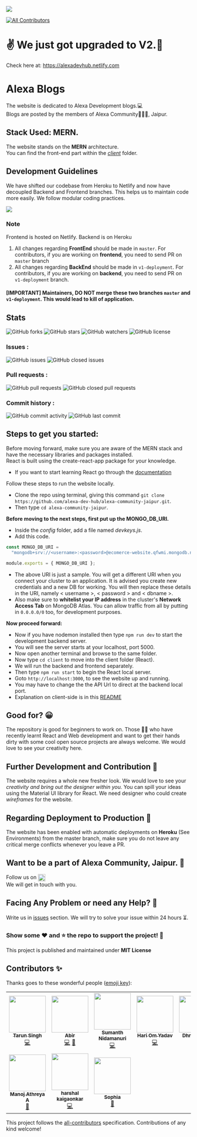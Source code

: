 <img src="https://github.com/imabp/alexa-community-jaipur/blob/master/ReadMe_Assets/ReadMeAsset.PNG"/>

<!-- ALL-CONTRIBUTORS-BADGE:START - Do not remove or modify this section -->
[![All Contributors](https://img.shields.io/badge/all_contributors-10-orange.svg?style=flat-square)](#contributors-)
<!-- ALL-CONTRIBUTORS-BADGE:END -->
# ✌ We just got upgraded to V2.🎉
Check here at: https://alexadevhub.netlify.com 

# Alexa Blogs

The website is dedicated to Alexa Development blogs.:computer:<br> 
Blogs are posted by the members of Alexa Community:people_holding_hands:, Jaipur.

## Stack Used: MERN.

The website stands on the <b>MERN</b> architecture. <br>
You can find the front-end part within the [_client_](https://github.com/alexa-dev-hub/alexa-community-jaipur/tree/master/client) folder. 

## Development Guidelines
We have shifted our codebase from Heroku to Netlify and now have decoupled Backend and Frontend branches.
This helps us to maintain code more easily. We follow modular coding practices.

<img src="https://user-images.githubusercontent.com/53480076/95044924-5906a680-06fe-11eb-8d63-b9d7a8dcdac2.png">

### Note
Frontend is hosted on Netlify.
Backend is on Heroku
1. All changes regarding **FrontEnd** should be made in `master`. For contributors, if you are working on **frontend**, you need to send PR on `master` branch
2. All changes regarding **BackEnd** should be made in `v1-deployment`. For contributors, if you are working on **backend**, you need to send PR on `v1-deployment` branch.
#### [IMPORTANT] Maintainers, DO NOT merge these two branches `master` and `v1-deployment`. This would lead to **kill of application**.





## Stats

![GitHub forks](https://img.shields.io/github/forks/alexa-dev-hub/alexa-community-jaipur?style=social)
![GitHub stars](https://img.shields.io/github/stars/alexa-dev-hub/alexa-community-jaipur?style=social)
![GitHub watchers](https://img.shields.io/github/watchers/alexa-dev-hub/alexa-community-jaipur?style=social)
![GitHub license](https://img.shields.io/badge/license-MIT-red)


### Issues :
![GitHub issues](https://img.shields.io/github/issues-raw/alexa-dev-hub/alexa-community-jaipur)
![GitHub closed issues](https://img.shields.io/github/issues-closed-raw/alexa-dev-hub/alexa-community-jaipur)

### Pull requests :
![GitHub pull requests](https://img.shields.io/github/issues-pr-raw/alexa-dev-hub/alexa-community-jaipur)
![GitHub closed pull requests](https://img.shields.io/github/issues-pr-closed-raw/alexa-dev-hub/alexa-community-jaipur)

### Commit history :
![GitHub commit activity](https://img.shields.io/github/commit-activity/m/alexa-dev-hub/alexa-community-jaipur)
![GitHub last commit](https://img.shields.io/github/last-commit/alexa-dev-hub/alexa-community-jaipur)


## Steps to get you started:

Before moving forward, make sure you are aware of the MERN stack and have the necessary libraries and packages installed.  <br>
React is built using the create-react-app package for your knowledge.  <br>
- If you want to start learning React go through the [documentation](https://reactjs.org/docs/getting-started.html)

Follow these steps to run the website locally.
- Clone the repo using terminal, giving this command `git clone https://github.com/alexa-dev-hub/alexa-community-jaipur.git`.
- Then type `cd alexa-community-jaipur`.

**Before moving to the next steps, first put up the MONGO_DB_URI.**

- Inside the _config_ folder, add a file named _devkeys.js_.
- Add this code.

```javascript
const MONGO_DB_URI =
  "mongodb+srv://<username>:<password>@ecomerce-website.qfwmi.mongodb.net/<dbname>?retryWrites=true&w=majority";

module.exports = { MONGO_DB_URI };
```

- The above URI is just a sample. You will get a different URI when you connect your cluster to an application. It is advised you create new credentials and a new DB for working. You will then replace these details in the URI, namely < username >, < password > and < dbname >.
- Also make sure to **whitelist your IP address** in the cluster's **Network Access Tab** on MongoDB Atlas. You can allow traffic from all by putting in `0.0.0.0/0` too, for development purposes. 

**Now proceed forward:**

- Now if you have nodemon installed then type `npm run dev` to start the development backend server.
- You will see the server starts at your localhost, port 5000.
- Now open another terminal and browse to the same folder.
- Now type `cd client` to move into the client folder (React).
- We will run the backend and frontend separately.
- Then type `npm run start` to begin the React local server.
- Goto `http://localhost:3000`, to see the website up and running.
- You may have to change the the API Url to direct at the backend local port.
- Explanation on client-side is in this [README](https://github.com/alexa-dev-hub/alexa-community-jaipur/blob/master/client/README.md)

## Good for?	:grinning:

The repository is good for beginners to work on. Those :man_technologist: who have recently learnt React and Web development and want to get their hands dirty with some cool open source projects are always welcome. We would love to see your creativity here.


## Further Development and Contribution :speech_balloon:

The website requires a whole new fresher look. We would love to see your _creativity and bring out the designer within you._ You can spill your ideas using the Material UI library for React. We need designer who could create _wireframes_ for the website.

## Regarding Deployment to Production :rocket:

The website has been enabled with automatic deployments on **Heroku** (See Environments) from the master branch, make sure you do not leave any critical merge conflicts whenever you leave a PR.

## Want to be a part of Alexa Community, Jaipur. :handshake:
Follow us on 
<a href="https://www.linkedin.com/company/aacjaipur" target="blank"><img align="center" src="https://user-images.githubusercontent.com/45101690/88830367-7b0a1700-d1eb-11ea-9ab1-5ab4699a1660.gif" alt="sumanth nidamanuri" height="20" width="20" /></a><br>
We will get in touch with you.

## Facing Any Problem or need any Help? :thinking:
Write us in [issues](https://github.com/issues) section. We will try to solve your issue within 24 hours :hourglass_flowing_sand:.<br>

### Show some :heart: and :star: the repo to support the project! :star_struck:

This project is published and maintained under <b>MIT License</b>

## Contributors ✨

Thanks goes to these wonderful people ([emoji key](https://allcontributors.org/docs/en/emoji-key)):

<!-- ALL-CONTRIBUTORS-LIST:START - Do not remove or modify this section -->
<!-- prettier-ignore-start -->
<!-- markdownlint-disable -->
<table>
  <tr>
    <td align="center"><a href="https://github.com/tarunnsingh"><img src="https://avatars0.githubusercontent.com/u/31896659?v=4" width="100px;" alt=""/><br /><sub><b>Tarun Singh</b></sub></a><br /><a href="https://github.com/alexa-dev-hub/alexa-community-jaipur/commits?author=tarunnsingh" title="Code">💻</a></td>
    <td align="center"><a href="https://github.com/imabp"><img src="https://avatars3.githubusercontent.com/u/53480076?v=4" width="100px;" alt=""/><br /><sub><b>Abir</b></sub></a><br /><a href="https://github.com/alexa-dev-hub/alexa-community-jaipur/commits?author=imabp" title="Code">💻</a> <a href="https://github.com/alexa-dev-hub/alexa-community-jaipur/commits?author=imabp" title="Documentation">📖</a></td>
    <td align="center"><a href="https://github.com/sumanthst24"><img src="https://avatars3.githubusercontent.com/u/45101690?v=4" width="100px;" alt=""/><br /><sub><b>Sumanth Nidamanuri</b></sub></a><br /><a href="https://github.com/alexa-dev-hub/alexa-community-jaipur/commits?author=sumanthst24" title="Code">💻</a></td>
    <td align="center"><a href="https://github.com/hariom1625"><img src="https://avatars1.githubusercontent.com/u/66957239?v=4" width="100px;" alt=""/><br /><sub><b>Hari Om Yadav</b></sub></a><br /><a href="https://github.com/alexa-dev-hub/alexa-community-jaipur/commits?author=hariom1625" title="Code">💻</a></td>
    <td align="center"><a href="http://web.iiit.ac.in/~dhruv.kapur"><img src="https://avatars0.githubusercontent.com/u/37783178?v=4" width="100px;" alt=""/><br /><sub><b>Dhruv Kapur</b></sub></a><br /><a href="https://github.com/alexa-dev-hub/alexa-community-jaipur/commits?author=dkapur17" title="Code">💻</a></td>
    <td align="center"><a href="http://garimasingh.netlify.app"><img src="https://avatars2.githubusercontent.com/u/44302373?v=4" width="100px;" alt=""/><br /><sub><b>Garima Singh</b></sub></a><br /><a href="https://github.com/alexa-dev-hub/alexa-community-jaipur/commits?author=garimasingh128" title="Documentation">📖</a></td>
    <td align="center"><a href="https://github.com/priyanshu0405"><img src="https://avatars0.githubusercontent.com/u/58037946?v=4" width="100px;" alt=""/><br /><sub><b>priyanshu0405</b></sub></a><br /><a href="https://github.com/alexa-dev-hub/alexa-community-jaipur/commits?author=priyanshu0405" title="Code">💻</a></td>
  </tr>
  <tr>
    <td align="center"><a href="https://github.com/ManojAthreya"><img src="https://avatars2.githubusercontent.com/u/39020374?v=4" width="100px;" alt=""/><br /><sub><b>Manoj Athreya A</b></sub></a><br /><a href="#design-ManojAthreya" title="Design">🎨</a></td>
    <td align="center"><a href="https://github.com/harshalkaigaonkar"><img src="https://avatars0.githubusercontent.com/u/65395607?v=4" width="100px;" alt=""/><br /><sub><b>harshal kaigaonkar</b></sub></a><br /><a href="https://github.com/alexa-dev-hub/alexa-community-jaipur/commits?author=harshalkaigaonkar" title="Code">💻</a></td>
    <td align="center"><a href="https://github.com/TheGiraffe"><img src="https://avatars1.githubusercontent.com/u/4595588?v=4" width="100px;" alt=""/><br /><sub><b>Sophia</b></sub></a><br /><a href="#design-TheGiraffe" title="Design">🎨</a></td>
  </tr>
</table>

<!-- markdownlint-enable -->
<!-- prettier-ignore-end -->
<!-- ALL-CONTRIBUTORS-LIST:END -->

This project follows the [all-contributors](https://github.com/all-contributors/all-contributors) specification. Contributions of any kind welcome!
